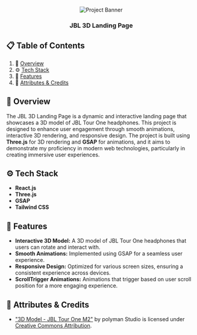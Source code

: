 <div align="center">
  <br />
      <img src="https://github.com/user-attachments/assets/af34dc3f-a29d-41d1-9eb3-1aa0c21fc865" alt="Project Banner">
  <br />

  <h3 align="center">JBL 3D Landing Page</h3>
</div>

## 📋 <a name="table-of-contents"></a>Table of Contents
1. 🤖 [Overview](#-overview)
2. ⚙️ [Tech Stack](#%EF%B8%8F-tech-stack)
3. 🔋 [Features](#-features)
4. 🚀 [Attributes & Credits](#-attributes--credits)

## <a name="overview">🤖 Overview</a>

The JBL 3D Landing Page is a dynamic and interactive landing page that showcases a 3D model of JBL Tour One headphones. This project is designed to enhance user engagement through smooth animations, interactive 3D rendering, and responsive design. The project is built using **Three.js** for 3D rendering and **GSAP** for animations, and it aims to demonstrate my proficiency in modern web technologies, particularly in creating immersive user experiences.

## <a name="tech-stack">⚙️ Tech Stack</a>

- **React.js** 
- **Three.js** 
- **GSAP**
- **Tailwind CSS**

## <a name="features">🔋 Features</a>

- **Interactive 3D Model:** A 3D model of JBL Tour One headphones that users can rotate and interact with.
- **Smooth Animations:** Implemented using GSAP for a seamless user experience.
- **Responsive Design:** Optimized for various screen sizes, ensuring a consistent experience across devices.
- **ScrollTrigger Animations:** Animations that trigger based on user scroll position for a more engaging experience.

## <a name="attributes-credits">🚀 Attributes & Credits</a>

- ["3D Model - JBL Tour One M2"](https://skfb.ly/oKR9v) by polyman Studio is licensed under [Creative Commons Attribution](http://creativecommons.org/licenses/by/4.0/).

